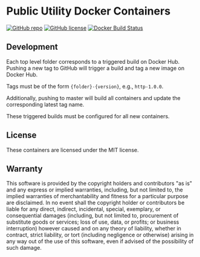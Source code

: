 # Public Utility Docker Containers

[![GitHub repo](https://img.shields.io/badge/github-repo-blue.svg)](https://github.com/meltwater/docker-mlabs)
[![GitHub license](https://img.shields.io/github/license/meltwater/docker-mlabs.svg)](./LICENSE.txt)
[![Docker Build Status](https://img.shields.io/docker/build/meltwater/mlabs.svg)](https://hub.docker.com/r/meltwater/mlabs/)

## Development

Each top level folder corresponds to a triggered build on Docker Hub.
Pushing a new tag to GitHub will trigger a build and tag a new image on Docker Hub.

Tags must be of the form `{folder}-{version}`, e.g., `http-1.0.0`.

Additionally, pushing to master will build all containers
and update the corresponding latest tag name.

These triggered builds must be configured for all new containers.

## License

These containers are licensed under the MIT license.

## Warranty

This software is provided by the copyright holders and contributors "as is" and
any express or implied warranties, including, but not limited to, the implied
warranties of merchantability and fitness for a particular purpose are
disclaimed. In no event shall the copyright holder or contributors be liable for
any direct, indirect, incidental, special, exemplary, or consequential damages
(including, but not limited to, procurement of substitute goods or services;
loss of use, data, or profits; or business interruption) however caused and on
any theory of liability, whether in contract, strict liability, or tort
(including negligence or otherwise) arising in any way out of the use of this
software, even if advised of the possibility of such damage.
